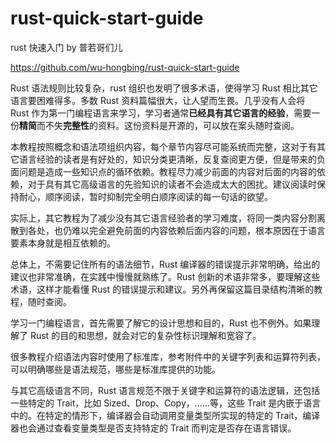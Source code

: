 # rust-quick-start-guide

rust 快速入门 
by 普若哥们儿

https://github.com/wu-hongbing/rust-quick-start-guide

Rust 语法规则比较复杂，rust 组织也发明了很多术语，使得学习 Rust 相比其它语言要困难得多。多数 Rust 资料篇幅很大，让人望而生畏。几乎没有人会将 Rust 作为第一门编程语言来学习，学习者通常**已经具有其它语言的经验**，需要一份**精简**而不失**完整性**的资料。这份资料是开源的，可以放在案头随时查阅。

本教程按照概念和语法项组织内容，每个章节内容尽可能系统而完整，这对于有其它语言经验的读者是有好处的，知识分类更清晰，反复查阅更方便，但是带来的负面问题是造成一些知识点的循环依赖。教程尽力减少前面的内容对后面的内容的依赖，对于具有其它高级语言的先验知识的读者不会造成太大的困扰。建议阅读时保持耐心，顺序阅读，暂时抑制完全明白顺序阅读的每一句话的欲望。

实际上，其它教程为了减少没有其它语言经验者的学习难度，将同一类内容分割离散到各处，也仍难以完全避免前面的内容依赖后面内容的问题，根本原因在于语言要素本身就是相互依赖的。

总体上，不需要记住所有的语法细节，Rust 编译器的错误提示非常明确，给出的建议也非常准确，在实践中慢慢就熟练了。Rust 创新的术语非常多，要理解这些术语，这样才能看懂 Rust 的错误提示和建议。另外再保留这篇目录结构清晰的教程，随时查阅。

学习一门编程语言，首先需要了解它的设计思想和目的，Rust 也不例外。如果理解了 Rust 的目的和思想，就会对它的复杂性标识理解和宽容了。

很多教程介绍语法内容时使用了标准库，参考附件中的关键字列表和运算符列表，可以明确哪些是语法规范，哪些是标准库提供的功能。

与其它高级语言不同，Rust 语言规范不限于关键字和运算符的语法逻辑，还包括一些特定的 Trait，比如 Sized、Drop、Copy，……等，这些 Trait 是内嵌于语言中的。在特定的情形下，编译器会自动调用变量类型所实现的特定的 Trait，编译器也会通过查看变量类型是否支持特定的 Trait 而判定是否存在语言错误。
